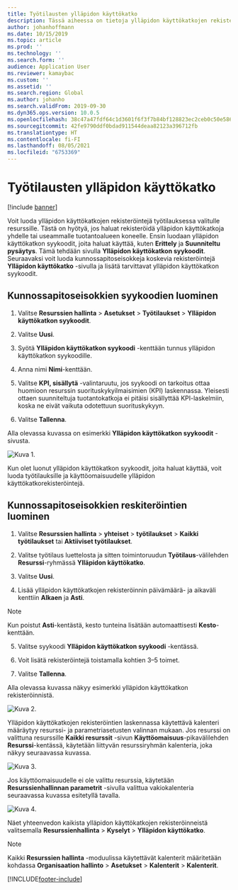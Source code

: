 ```yaml
---
title: Työtilausten ylläpidon käyttökatko
description: Tässä aiheessa on tietoja ylläpidon käyttökatkojen rekisteröinneistä työtilauksessa valitulle resurssille.
author: johanhoffmann
ms.date: 10/15/2019
ms.topic: article
ms.prod: ''
ms.technology: ''
ms.search.form: ''
audience: Application User
ms.reviewer: kamaybac
ms.custom: ''
ms.assetid: ''
ms.search.region: Global
ms.author: johanho
ms.search.validFrom: 2019-09-30
ms.dyn365.ops.version: 10.0.5
ms.openlocfilehash: 38c47a47fdf64c1d3601f6f3f7b84bf128823ec2ceb0c50e586822f6bdb97906
ms.sourcegitcommit: 42fe9790ddf0bdad911544deaa82123a396712fb
ms.translationtype: HT
ms.contentlocale: fi-FI
ms.lasthandoff: 08/05/2021
ms.locfileid: "6753369"
---
```

# <a name="maintenance-downtime-for-work-orders"></a>Työtilausten ylläpidon käyttökatko

[!include [banner](../../includes/banner.md)]


Voit luoda ylläpidon käyttökatkojen rekisteröintejä työtilauksessa valitulle resurssille. Tästä on hyötyä, jos haluat rekisteröidä ylläpidon käyttökatkoja yhdelle tai useammalle tuotantoalueen koneelle. Ensin luodaan ylläpidon käyttökatkon syykoodit, joita haluat käyttää, kuten **Erittely** ja **Suunniteltu pysäytys**. Tämä tehdään sivulla **Ylläpidon käyttökatkon syykoodit**. Seuraavaksi voit luoda kunnossapitoseisokkeja koskevia rekisteröintejä **Ylläpidon käyttökatko** -sivulla ja lisätä tarvittavat ylläpidon käyttökatkon syykoodit.

## <a name="create-maintenance-downtime-reason-codes"></a>Kunnossapitoseisokkien syykoodien luominen

1. Valitse **Resurssien hallinta** > **Asetukset** > **Työtilaukset** > **Ylläpidon käyttökatkon syykoodit**.

2. Valitse **Uusi**.

3. Syötä **Ylläpidon käyttökatkon syykoodi** -kenttään tunnus ylläpidon käyttökatkon syykoodille.

4. Anna nimi **Nimi**-kenttään.

5. Valitse **KPI, sisällytä** -valintaruutu, jos syykoodi on tarkoitus ottaa huomioon resurssin suorituskykyilmaisimien (KPI) laskennassa. Yleisesti ottaen suunniteltuja tuotantokatkoja ei pitäisi sisällyttää KPI-laskelmiin, koska ne eivät vaikuta odotettuun suorituskykyyn.

6. Valitse **Tallenna**.

Alla olevassa kuvassa on esimerkki **Ylläpidon käyttökatkon syykoodit** -sivusta.

![Kuva 1.](media/15-work-orders.png)

Kun olet luonut ylläpidon käyttökatkon syykoodit, joita haluat käyttää, voit luoda työtilauksille ja käyttöomaisuudelle ylläpidon käyttökatkorekisteröintejä.


## <a name="create-maintenance-downtime-registrations"></a>Kunnossapitoseisokkien reskiteröintien luominen

1. Valitse **Resurssien hallinta** >  **yhteiset** >  **työtilaukset** >  **Kaikki työtilaukset** tai **Aktiiviset työtilaukset**.

2. Valitse työtilaus luettelosta ja sitten toimintoruudun **Työtilaus**-välilehden **Resurssi**-ryhmässä **Ylläpidon käyttökatko**.

3. Valitse **Uusi**.

4. Lisää ylläpidon käyttökatkojen rekisteröinnin päivämäärä- ja aikaväli kenttiin **Alkaen** ja **Asti**.

>[!NOTE]
>Kun poistut **Asti**-kentästä, kesto tunteina lisätään automaattisesti **Kesto**-kenttään.

5. Valitse syykoodi **Ylläpidon käyttökatkon syykoodi** -kentässä.

6. Voit lisätä rekisteröintejä toistamalla kohtien 3–5 toimet.

7. Valitse **Tallenna**.

Alla olevassa kuvassa näkyy esimerkki ylläpidon käyttökatkon rekisteröinnistä.

![Kuva 2.](media/16-work-orders.png)

Ylläpidon käyttökatkojen rekisteröintien laskennassa käytettävä kalenteri määräytyy resurssi- ja parametriasetusten valinnan mukaan. Jos resurssi on valittuna resurssille **Kaikki resurssit** -sivun **Käyttöomaisuus**-pikavälilehden **Resurssi**-kentässä, käytetään liittyvän resurssiryhmän kalenteria, joka näkyy seuraavassa kuvassa.

![Kuva 3.](media/17-work-orders.png)

Jos käyttöomaisuudelle ei ole valittu resurssia, käytetään **Resurssienhallinnan parametrit** -sivulla valittua vakiokalenteria seuraavassa kuvassa esitetyllä tavalla.

![Kuva 4.](media/18-work-orders.png)

Näet yhteenvedon kaikista ylläpidon käyttökatkojen rekisteröinneistä valitsemalla **Resurssienhallinta** > **Kyselyt** > **Ylläpidon käyttökatko**.

>[!NOTE]
>Kaikki **Resurssien hallinta** -moduulissa käytettävät kalenterit määritetään kohdassa **Organisaation hallinto** > **Asetukset** > **Kalenterit** > **Kalenterit**.



[!INCLUDE[footer-include](../../../includes/footer-banner.md)]